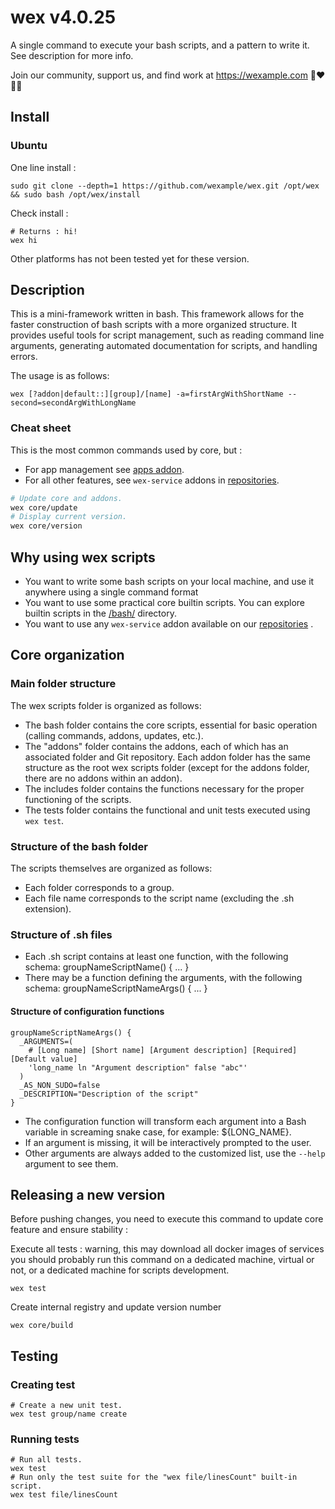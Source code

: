 # wex v4.0.25

A single command to execute your bash scripts, and a pattern to write it. See description for more info.

Join our community, support us, and find work at https://wexample.com 🤝❤️👨‍💻

## Install

### Ubuntu

One line install : 

    sudo git clone --depth=1 https://github.com/wexample/wex.git /opt/wex && sudo bash /opt/wex/install

Check install : 

    # Returns : hi!
    wex hi

Other platforms has not been tested yet for these version.

## Description

This is a mini-framework written in bash. This framework allows for the faster construction of bash scripts with a more
organized structure. It provides useful tools for script management, such as reading command line arguments, generating
automated documentation for scripts, and handling errors.

The usage is as follows:

    wex [?addon|default::][group]/[name] -a=firstArgWithShortName --second=secondArgWithLongName

### Cheat sheet

This is the most common commands used by core, but :

- For app management see [apps addon](https://github.com/wexample/wex-addon-app).
- For all other features, see `wex-service` addons in [repositories](https://github.com/orgs/wexample/repositories).

```bash
# Update core and addons.
wex core/update
# Display current version.
wex core/version
```

## Why using wex scripts

- You want to write some bash scripts on your local machine, and use it anywhere using a single command format
- You want to use some practical core builtin scripts. You can explore builtin scripts in the [/bash/](/bash/)
  directory.
- You want to use any `wex-service` addon available on our [repositories](https://github.com/orgs/wexample/repositories)
  .

## Core organization

### Main folder structure

The wex scripts folder is organized as follows:

- The bash folder contains the core scripts, essential for basic operation (calling commands, addons, updates, etc.).
- The "addons" folder contains the addons, each of which has an associated folder and Git repository. Each addon folder
  has the same structure as the root wex scripts folder (except for the addons folder, there are no addons within an
  addon).
- The includes folder contains the functions necessary for the proper functioning of the scripts.
- The tests folder contains the functional and unit tests executed using `wex test`.

### Structure of the bash folder

The scripts themselves are organized as follows:

- Each folder corresponds to a group.
- Each file name corresponds to the script name (excluding the .sh extension).

### Structure of .sh files

- Each .sh script contains at least one function, with the following schema: groupNameScriptName() { ... }
- There may be a function defining the arguments, with the following schema: groupNameScriptNameArgs() { ... }

#### Structure of configuration functions

    groupNameScriptNameArgs() {
      _ARGUMENTS=(
        # [Long name] [Short name] [Argument description] [Required] [Default value]
        'long_name ln "Argument description" false "abc"'
      )
      _AS_NON_SUDO=false
      _DESCRIPTION="Description of the script"
    }

- The configuration function will transform each argument into a Bash variable in screaming snake case, for example:
  ${LONG_NAME}.
- If an argument is missing, it will be interactively prompted to the user.
- Other arguments are always added to the customized list, use the `--help` argument to see them.

## Releasing a new version

Before pushing changes, you need to execute this command to update core feature and ensure stability :

Execute all tests : warning, this may download all docker images of services you should probably run this command on a
dedicated machine, virtual or not, or a dedicated machine for scripts development.

    wex test

Create internal registry and update version number

    wex core/build

## Testing

### Creating test

    # Create a new unit test.
    wex test group/name create

### Running tests

    # Run all tests.
    wex test
    # Run only the test suite for the "wex file/linesCount" built-in script.
    wex test file/linesCount
